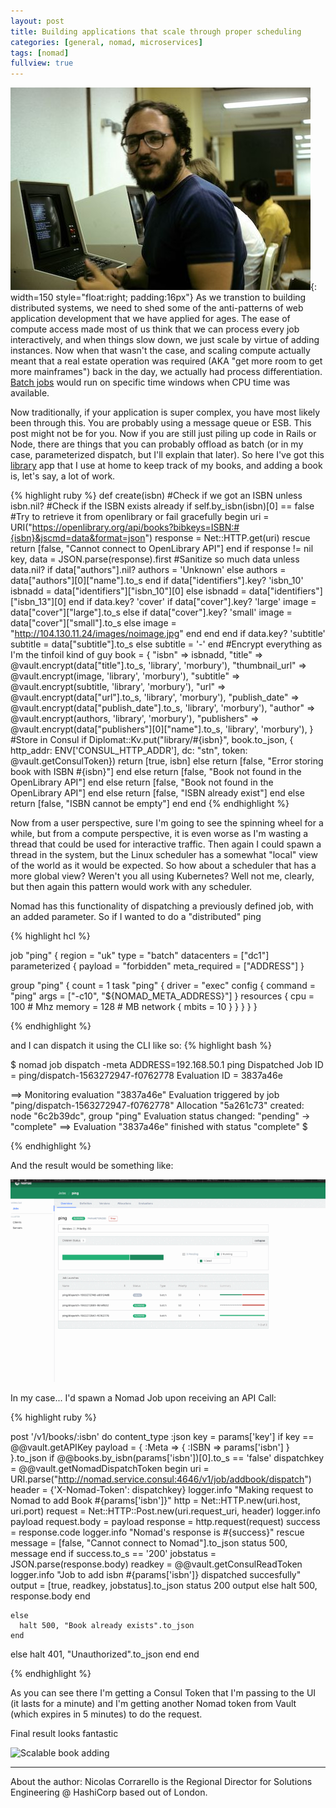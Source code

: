 ```yaml
---
layout: post
title: Building applications that scale through proper scheduling
categories: [general, nomad, microservices]
tags: [nomad]
fullview: true
---
```


![Joys of timeshare](/assets/media/timeshare.jpeg "Joys of timeshare"){: width=150 style="float:right; padding:16px"}
As we transtion to building distributed systems, we need to shed some of the anti-patterns of web application development that we have applied for ages.
The ease of compute access made most of us think that we can process every job interactively, and when things slow down, we just scale by virtue of adding instances. Now when that wasn't the case, and scaling compute actually meant that a real estate operation was required (AKA "get more room to get more mainframes") back in the day, we actually had process differentiation. [Batch jobs](https://en.wikipedia.org/wiki/Batch_processing) would run on specific time windows when CPU time was available.


Now traditionally, if your application is super complex, you have most likely been through this. You are probably using a message queue or ESB. This post might not be for you. Now if you are still just piling up code in Rails or Node, there are things that you can probably offload as batch (or in my case, parameterized dispatch, but I'll explain that later). So here I've got this [library](http://library.stn.corrarello.net) app that I use at home to keep track of my books, and adding a book is, let's say, a lot of work.

{% highlight ruby %}
  def create(isbn)
  #Check if we got an ISBN
    unless isbn.nil?
    #Check if the ISBN exists already
      if self.by_isbn(isbn)[0] == false
      #Try to retrieve it from openlibrary or fail gracefully
        begin
          uri = URI("https://openlibrary.org/api/books?bibkeys=ISBN:#{isbn}&jscmd=data&format=json")
          response = Net::HTTP.get(uri)
        rescue
          return [false, "Cannot connect to OpenLibrary API"]
        end
        if response != nil
          key, data = JSON.parse(response).first
          #Sanitize so much data
          unless data.nil?
            if data["authors"].nil?
              authors = 'Unknown'
            else
              authors = data["authors"][0]["name"].to_s
            end
            if data["identifiers"].key? 'isbn_10'
              isbnadd = data["identifiers"]["isbn_10"][0]
            else
              isbnadd = data["identifiers"]["isbn_13"][0]
            end
            if data.key? 'cover'
              if data["cover"].key? 'large'
                image = data["cover"]["large"].to_s
              else
                if data["cover"].key? 'small'
                  image = data["cover"]["small"].to_s
                else
                  image = "http://104.130.11.24/images/noimage.jpg"
                end
              end
            end
            if data.key? 'subtitle'
              subtitle = data["subtitle"].to_s
            else
              subtitle = '-'
            end
            #Encrypt everything as I'm the tinfoil kind of guy
            book = {
              "isbn" => isbnadd,
              "title" => @vault.encrypt(data["title"].to_s, 'library', 'morbury'),
              "thumbnail_url" => @vault.encrypt(image, 'library', 'morbury'),
              "subtitle" => @vault.encrypt(subtitle, 'library', 'morbury'),
              "url" => @vault.encrypt(data["url"].to_s, 'library', 'morbury'),
              "publish_date" => @vault.encrypt(data["publish_date"].to_s, 'library', 'morbury'),
              "author" => @vault.encrypt(authors, 'library', 'morbury'),
              "publishers" => @vault.encrypt(data["publishers"][0]["name"].to_s, 'library', 'morbury'),
            }
            #Store in Consul
            if Diplomat::Kv.put("library/#{isbn}", book.to_json, { http_addr: ENV['CONSUL_HTTP_ADDR'], dc: "stn", token: @vault.getConsulToken})
              return [true, isbn]
            else
              return [false, "Error storing book with ISBN #{isbn}"]
            end
          else
            return [false, "Book not found in the OpenLibrary API"]
          end
        else
          return [false, "Book not found in the OpenLibrary API"]
        end
      else
        return [false, "ISBN already exist"]
      end
    else
      return [false, "ISBN cannot be empty"]
    end
  end
  {% endhighlight %}

Now from a user perspective, sure I'm going to see the spinning wheel for a while, but from a compute perspective, it is even worse as I'm wasting a thread that could be used for interactive traffic. Then again I could spawn a thread in the system, but the Linux scheduler has a somewhat "local" view of the world as it would be expected.
So how about a scheduler that has a more global view? Weren't you all using Kubernetes?
Well not me, clearly, but then again this pattern would work with any scheduler.


Nomad has this functionality of dispatching a previously defined job, with an added parameter. So if I wanted to do a "distributed" ping

{% highlight hcl %}

job "ping" {
  region = "uk"
  type = "batch"
  datacenters = ["dc1"]
  parameterized {
    payload       = "forbidden"
    meta_required = ["ADDRESS"]
  }

  group "ping" {
    count = 1
    task "ping" {
      driver = "exec"
      config {
        command = "ping"
        args = ["-c10", "${NOMAD_META_ADDRESS}"]
      }
      resources {
        cpu = 100 # Mhz
        memory = 128 # MB
        network {
          mbits = 10
        }
      }
    }
  }
}

{% endhighlight %}


and I can dispatch it using the CLI like so:
{% highlight bash %}

$ nomad job dispatch -meta ADDRESS=192.168.50.1 ping
Dispatched Job ID = ping/dispatch-1563272947-f0762778
Evaluation ID     = 3837a46e

==> Monitoring evaluation "3837a46e"
    Evaluation triggered by job "ping/dispatch-1563272947-f0762778"
    Allocation "5a261c73" created: node "6c2b39dc", group "ping"
    Evaluation status changed: "pending" -> "complete"
==> Evaluation "3837a46e" finished with status "complete"
$

{% endhighlight %}


And the result would be something like:


![Scalable pings](/assets/media/dispatchping.gif)


In my case... I'd spawn a Nomad Job upon receiving an API Call:

{% highlight ruby %}


post '/v1/books/:isbn' do
  content_type :json
  key = params['key']
  if key == @@vault.getAPIKey
    payload = {
      :Meta => {
        :ISBN => params['isbn']
      }
    }.to_json
    if @@books.by_isbn(params['isbn'])[0].to_s == 'false'
      dispatchkey = @@vault.getNomadDispatchToken
      begin
        uri = URI.parse("http://nomad.service.consul:4646/v1/job/addbook/dispatch")
        header = {'X-Nomad-Token': dispatchkey}
        logger.info "Making request to Nomad to add Book #{params['isbn']}"
        http = Net::HTTP.new(uri.host, uri.port)
        request = Net::HTTP::Post.new(uri.request_uri, header)
        logger.info payload
        request.body = payload
        response = http.request(request)
        success = response.code
        logger.info "Nomad's response is #{success}"
      rescue
        message = [false, "Cannot connect to Nomad"].to_json
        status 500, message
      end
      if success.to_s == '200'
        jobstatus = JSON.parse(response.body)
        readkey = @@vault.getConsulReadToken
        logger.info "Job to add isbn #{params['isbn']} dispatched succesfully"
        output = [true, readkey, jobstatus].to_json
        status 200
        output
      else
        halt 500, response.body
      end

    else
      halt 500, "Book already exists".to_json
    end
  else halt 401, "Unauthorized".to_json
end
end

{% endhighlight %}

As you can see there I'm getting a Consul Token that I'm passing to the UI (it lasts for a minute) and I'm getting another Nomad token from Vault (which expires in 5 minutes) to do the request.

Final result looks fantastic


![Scalable book adding](/assets/media/librarydispatch.gif)


---
About the author:
Nicolas Corrarello is the Regional Director for Solutions Engineering @ HashiCorp based out of London.
